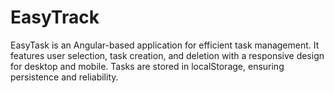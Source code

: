 # EasyTrack
EasyTask is an Angular-based application for efficient task management. It features user selection, task creation, and deletion with a responsive design for desktop and mobile. Tasks are stored in localStorage, ensuring persistence and reliability.
